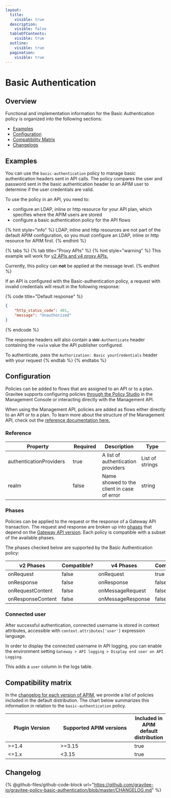 ```yaml
---
layout:
  title:
    visible: true
  description:
    visible: false
  tableOfContents:
    visible: true
  outline:
    visible: true
  pagination:
    visible: true
---
```


# Basic Authentication

## Overview

Functional and implementation information for the Basic Authentication policy is organized into the following sections:

* [Examples](basic-authentication.md#examples)
* [Configuration](basic-authentication.md#configuration)
* [Compatibility Matrix](basic-authentication.md#compatibility-matrix)
* [Changelogs](basic-authentication.md#changelogs)

## Examples

You can use the `basic-authentication` policy to manage basic authentication headers sent in API calls. The policy compares the user and password sent in the basic authentication header to an APIM user to determine if the user credentials are valid.

To use the policy in an API, you need to:

* configure an LDAP, inline or http resource for your API plan, which specifies where the APIM users are stored
* configure a basic authentication policy for the API flows

{% hint style="info" %}
LDAP, inline and http resources are not part of the default APIM configuration, so you must configure an LDAP, inline or http resource for APIM first.
{% endhint %}

{% tabs %}
{% tab title="Proxy APIs" %}
{% hint style="warning" %}
This example will work for [v2 APIs and v4 proxy APIs.](../../overview/gravitee-api-definitions-and-execution-engines.md)

Currently, this policy can **not** be applied at the message level.
{% endhint %}

If an API is configured with the Basic-authentication policy, a request with invalid credentials will result in the following response:

{% code title="Default response" %}
```json
{
    "http_status_code": 401,
    "message": "Unauthorized"
}
```
{% endcode %}

The response headers will also contain a `WWW-Authenticate` header containing the `realm` value the API publisher configured.

To authenticate, pass the `Authorization: Basic yourCredentials` header with your request
{% endtab %}
{% endtabs %}

## Configuration

Policies can be added to flows that are assigned to an API or to a plan. Gravitee supports configuring policies [through the Policy Studio](../../guides/policy-design/) in the Management Console or interacting directly with the Management API.

When using the Management API, policies are added as flows either directly to an API or to a plan. To learn more about the structure of the Management API, check out the [reference documentation here.](../management-api-reference/)

### Reference

<table data-full-width="false"><thead><tr><th width="231">Property</th><th width="107" data-type="checkbox">Required</th><th>Description</th><th width="152">Type</th></tr></thead><tbody><tr><td>authenticationProviders</td><td>true</td><td>A list of authentication providers</td><td>List of strings</td></tr><tr><td>realm</td><td>false</td><td>Name showed to the client in case of error</td><td>string</td></tr></tbody></table>

### Phases

Policies can be applied to the request or the response of a Gateway API transaction. The request and response are broken up into [phases](broken-reference) that depend on the [Gateway API version](../../overview/gravitee-api-definitions-and-execution-engines.md). Each policy is compatible with a subset of the available phases.

The phases checked below are supported by the Basic Authentication policy:

<table data-full-width="false"><thead><tr><th width="202">v2 Phases</th><th width="139" data-type="checkbox">Compatible?</th><th width="188.41136671177264">v4 Phases</th><th data-type="checkbox">Compatible?</th></tr></thead><tbody><tr><td>onRequest</td><td>false</td><td>onRequest</td><td>true</td></tr><tr><td>onResponse</td><td>false</td><td>onResponse</td><td>false</td></tr><tr><td>onRequestContent</td><td>false</td><td>onMessageRequest</td><td>false</td></tr><tr><td>onResponseContent</td><td>false</td><td>onMessageResponse</td><td>false</td></tr></tbody></table>

### Connected user

After successful authentication, connected username is stored in context attributes, accessible with `context.attributes['user']` expression language.

In order to display the connected username in API logging, you can enable the environment setting `Gateway > API logging > Display end user on API Logging`.

This adds a `user` column in the logs table.

## Compatibility matrix

In the [changelog for each version of APIM](../../releases-and-changelog/changelog/), we provide a list of policies included in the default distribution. The chart below summarizes this information in relation to the `basic-authentication` policy.

<table data-full-width="false"><thead><tr><th width="164.33333333333331">Plugin Version</th><th width="239">Supported APIM versions</th><th data-type="checkbox">Included in APIM default distribution</th></tr></thead><tbody><tr><td>>=1.4</td><td>>=3.15</td><td>true</td></tr><tr><td>&#x3C;=1.x</td><td>&#x3C;3.15</td><td>true</td></tr></tbody></table>

## Changelog

{% @github-files/github-code-block url="https://github.com/gravitee-io/gravitee-policy-basic-authentication/blob/master/CHANGELOG.md" %}
